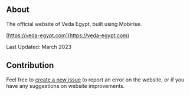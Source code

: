 ## About

The official website of Veda Egypt, built using Mobirise.

[https://veda-egypt.com](https://veda-egypt.com)

Last Updated: March 2023

## Contribution

Feel free to [create a new issue](https://github.com/ourworld-tsc/www_veda-retreats/issues) to report an error on the website, or if you have any suggestions on website improvements. 

